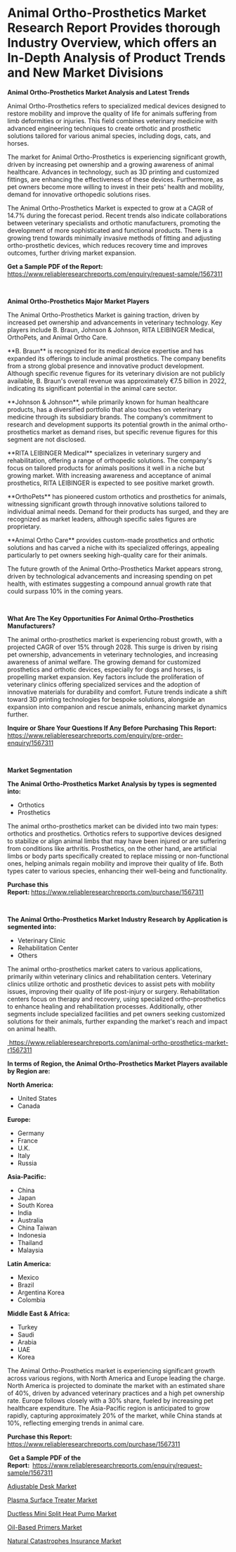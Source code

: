 <p><h1>Animal Ortho-Prosthetics Market Research Report Provides thorough Industry Overview, which offers an In-Depth Analysis of Product Trends and New Market Divisions</h1></p><p><strong>Animal Ortho-Prosthetics Market Analysis and Latest Trends</strong></p>
<p><p>Animal Ortho-Prosthetics refers to specialized medical devices designed to restore mobility and improve the quality of life for animals suffering from limb deformities or injuries. This field combines veterinary medicine with advanced engineering techniques to create orthotic and prosthetic solutions tailored for various animal species, including dogs, cats, and horses.</p><p>The market for Animal Ortho-Prosthetics is experiencing significant growth, driven by increasing pet ownership and a growing awareness of animal healthcare. Advances in technology, such as 3D printing and customized fittings, are enhancing the effectiveness of these devices. Furthermore, as pet owners become more willing to invest in their pets' health and mobility, demand for innovative orthopedic solutions rises. </p><p>The Animal Ortho-Prosthetics Market is expected to grow at a CAGR of 14.7% during the forecast period. Recent trends also indicate collaborations between veterinary specialists and orthotic manufacturers, promoting the development of more sophisticated and functional products. There is a growing trend towards minimally invasive methods of fitting and adjusting ortho-prosthetic devices, which reduces recovery time and improves outcomes, further driving market expansion.</p></p>
<p><strong>Get a Sample PDF of the Report:&nbsp;</strong> <a href="https://www.reliableresearchreports.com/enquiry/request-sample/1567311">https://www.reliableresearchreports.com/enquiry/request-sample/1567311</a></p>
<p>&nbsp;</p>
<p><strong>Animal Ortho-Prosthetics Major Market Players</strong></p>
<p><p>The Animal Ortho-Prosthetics Market is gaining traction, driven by increased pet ownership and advancements in veterinary technology. Key players include B. Braun, Johnson & Johnson, RITA LEIBINGER Medical, OrthoPets, and Animal Ortho Care.</p><p>**B. Braun** is recognized for its medical device expertise and has expanded its offerings to include animal prosthetics. The company benefits from a strong global presence and innovative product development. Although specific revenue figures for its veterinary division are not publicly available, B. Braun's overall revenue was approximately €7.5 billion in 2022, indicating its significant potential in the animal care sector.</p><p>**Johnson & Johnson**, while primarily known for human healthcare products, has a diversified portfolio that also touches on veterinary medicine through its subsidiary brands. The company’s commitment to research and development supports its potential growth in the animal ortho-prosthetics market as demand rises, but specific revenue figures for this segment are not disclosed.</p><p>**RITA LEIBINGER Medical** specializes in veterinary surgery and rehabilitation, offering a range of orthopedic solutions. The company's focus on tailored products for animals positions it well in a niche but growing market. With increasing awareness and acceptance of animal prosthetics, RITA LEIBINGER is expected to see positive market growth.</p><p>**OrthoPets** has pioneered custom orthotics and prosthetics for animals, witnessing significant growth through innovative solutions tailored to individual animal needs. Demand for their products has surged, and they are recognized as market leaders, although specific sales figures are proprietary.</p><p>**Animal Ortho Care** provides custom-made prosthetics and orthotic solutions and has carved a niche with its specialized offerings, appealing particularly to pet owners seeking high-quality care for their animals.</p><p>The future growth of the Animal Ortho-Prosthetics Market appears strong, driven by technological advancements and increasing spending on pet health, with estimates suggesting a compound annual growth rate that could surpass 10% in the coming years.</p></p>
<p>&nbsp;</p>
<p><strong>What Are The Key Opportunities For Animal Ortho-Prosthetics Manufacturers?</strong></p>
<p><p>The animal ortho-prosthetics market is experiencing robust growth, with a projected CAGR of over 15% through 2028. This surge is driven by rising pet ownership, advancements in veterinary technologies, and increasing awareness of animal welfare. The growing demand for customized prosthetics and orthotic devices, especially for dogs and horses, is propelling market expansion. Key factors include the proliferation of veterinary clinics offering specialized services and the adoption of innovative materials for durability and comfort. Future trends indicate a shift toward 3D printing technologies for bespoke solutions, alongside an expansion into companion and rescue animals, enhancing market dynamics further.</p></p>
<p><strong>Inquire or Share Your Questions If Any Before Purchasing This Report:</strong> <a href="https://www.reliableresearchreports.com/enquiry/pre-order-enquiry/1567311">https://www.reliableresearchreports.com/enquiry/pre-order-enquiry/1567311</a></p>
<p>&nbsp;</p>
<p><strong>Market Segmentation</strong></p>
<p><strong>The Animal Ortho-Prosthetics Market Analysis by types is segmented into:</strong></p>
<p><ul><li>Orthotics</li><li>Prosthetics</li></ul></p>
<p><p>The animal ortho-prosthetics market can be divided into two main types: orthotics and prosthetics. Orthotics refers to supportive devices designed to stabilize or align animal limbs that may have been injured or are suffering from conditions like arthritis. Prosthetics, on the other hand, are artificial limbs or body parts specifically created to replace missing or non-functional ones, helping animals regain mobility and improve their quality of life. Both types cater to various species, enhancing their well-being and functionality.</p></p>
<p><strong>Purchase this Report:&nbsp;</strong><a href="https://www.reliableresearchreports.com/purchase/1567311">https://www.reliableresearchreports.com/purchase/1567311</a></p>
<p>&nbsp;</p>
<p><strong>The Animal Ortho-Prosthetics Market Industry Research by Application is segmented into:</strong></p>
<p><ul><li>Veterinary Clinic</li><li>Rehabilitation Center</li><li>Others</li></ul></p>
<p><p>The animal ortho-prosthetics market caters to various applications, primarily within veterinary clinics and rehabilitation centers. Veterinary clinics utilize orthotic and prosthetic devices to assist pets with mobility issues, improving their quality of life post-injury or surgery. Rehabilitation centers focus on therapy and recovery, using specialized ortho-prosthetics to enhance healing and rehabilitation processes. Additionally, other segments include specialized facilities and pet owners seeking customized solutions for their animals, further expanding the market's reach and impact on animal health.</p></p>
<p><a href="https://www.reliableresearchreports.com/animal-ortho-prosthetics-market-r1567311">&nbsp;https://www.reliableresearchreports.com/animal-ortho-prosthetics-market-r1567311</a></p>
<p><strong>In terms of Region, the Animal Ortho-Prosthetics Market Players available by Region are:</strong></p>
<p>
    <p> <strong> North America: </strong>
        <ul>
            <li>United States</li>
            <li>Canada</li>
        </ul>
        </p> 
    <p> <strong> Europe: </strong>
        <ul>
            <li>Germany</li>
            <li>France</li>
            <li>U.K.</li>
            <li>Italy</li>
            <li>Russia</li>
        </ul>
        </p> 
    <p> <strong> Asia-Pacific: </strong>
        <ul>
            <li>China</li>
            <li>Japan</li>
            <li>South Korea</li>
            <li>India</li>
            <li>Australia</li>
            <li>China Taiwan</li>
            <li>Indonesia</li>
            <li>Thailand</li>
            <li>Malaysia</li>
        </ul>
        </p> 
    <p> <strong> Latin America: </strong>
        <ul>
            <li>Mexico</li>
            <li>Brazil</li>
            <li>Argentina Korea</li>
            <li>Colombia</li>
        </ul>
        </p> 
    <p> <strong> Middle East & Africa: </strong>
        <ul>
            <li>Turkey</li>
            <li>Saudi</li>
            <li>Arabia</li>
            <li>UAE</li>
            <li>Korea</li>
        </ul>
    </p>
    </p>
<p><p>The Animal Ortho-Prosthetics market is experiencing significant growth across various regions, with North America and Europe leading the charge. North America is projected to dominate the market with an estimated share of 40%, driven by advanced veterinary practices and a high pet ownership rate. Europe follows closely with a 30% share, fueled by increasing pet healthcare expenditure. The Asia-Pacific region is anticipated to grow rapidly, capturing approximately 20% of the market, while China stands at 10%, reflecting emerging trends in animal care.</p></p>
<p><strong>Purchase this Report: </strong><a href="https://www.reliableresearchreports.com/purchase/1567311">https://www.reliableresearchreports.com/purchase/1567311</a></p>
<p>&nbsp;<strong>Get a Sample PDF of the Report:&nbsp;&nbsp;</strong><a href="https://www.reliableresearchreports.com/enquiry/request-sample/1567311">https://www.reliableresearchreports.com/enquiry/request-sample/1567311</a></p>
<p><strong></strong></p>
<p><p><a href="https://issuu.com/reportprime-2/docs/adjustable-desk-market-size-2030.pp_9a335524054fac">Adjustable Desk Market</a></p><p><a href="https://www.linkedin.com/pulse/plasma-surface-treater-market-investigation-industry-evolution-beyrc?trackingId=HKxaMUEhTMqsV5%2B79DCD0A%3D%3D">Plasma Surface Treater Market</a></p><p><a href="https://www.linkedin.com/pulse/market-leaders-laggards-global-ductless-mini-split-heat-pump-il9fc?trackingId=qVipuEDoTYC2kKuf1JDwuQ%3D%3D">Ductless Mini Split Heat Pump Market</a></p><p><a href="https://github.com/CarolynWatkins697/Market-Research-Report-List-1/blob/main/oil-based-primers-market.md">Oil-Based Primers Market</a></p><p><a href="https://issuu.com/reportprime-2/docs/natural-catastrophes-insurance-mark_1b83fce7f91de6">Natural Catastrophes Insurance Market</a></p></p>